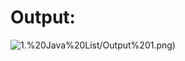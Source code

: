# Output:

![1](https://github.com/Ramkumar701500/Java-Assignment/blob/main/1).%20Java%20List/Output%201.png)
